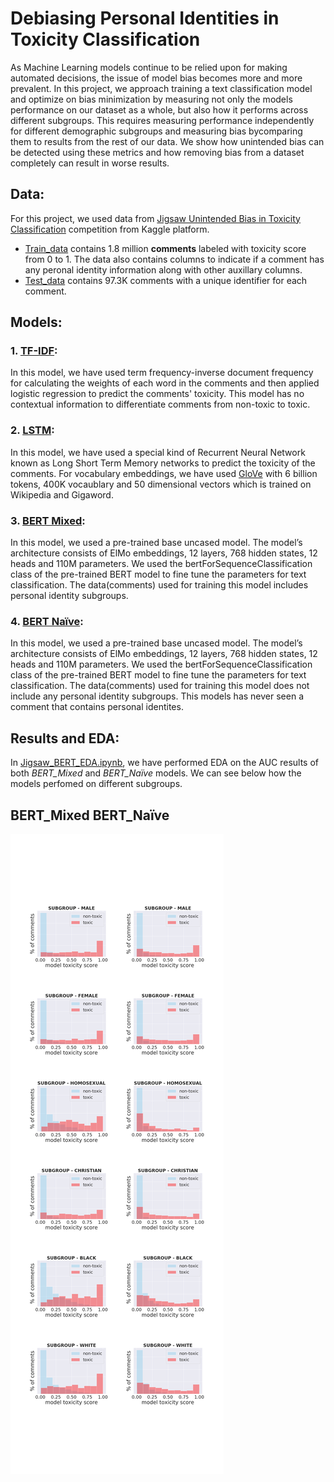 # Debiasing Personal Identities in Toxicity Classification

As Machine Learning models continue to be relied upon for making automated decisions, the issue of model bias becomes more and more prevalent. In this project, we approach training a text classification model and optimize on bias minimization by measuring not only the models performance on our dataset as a whole, but also how it performs across different subgroups. This requires measuring performance independently for different demographic subgroups and measuring bias bycomparing them to results from the rest of our data. We show how unintended bias can be detected using these metrics and how removing bias from a dataset completely can result in worse results.

## Data:

For this project, we used data from [Jigsaw Unintended Bias in Toxicity Classification](https://www.kaggle.com/c/jigsaw-unintended-bias-in-toxicity-classification/overview) competition from Kaggle platform.
* [Train_data](https://www.kaggle.com/c/jigsaw-unintended-bias-in-toxicity-classification/download/train.csv) contains 1.8 million **comments** labeled with toxicity score from 0 to 1. The data also contains columns to indicate if a comment has any peronal identity information along with other auxillary columns.
* [Test_data](https://www.kaggle.com/c/jigsaw-unintended-bias-in-toxicity-classification/download/test.csv) contains 97.3K comments with a unique identifier for each comment. 

## Models:

### 1. [TF-IDF](Jigsaw_TFIDF_LSTM.ipynb): 
In this model, we have used term frequency-inverse document frequency for calculating the weights of each word in the comments and then applied logistic regression to predict the comments' toxicity. This model has no contextual information to differentiate comments from non-toxic to toxic.


### 2. [LSTM](Jigsaw_TFIDF_LSTM.ipynb): 
In this model, we have used a special kind of Recurrent Neural Network known as Long Short Term Memory networks to predict the toxicity of the comments. For vocabulary embeddings, we have used [GloVe](https://nlp.stanford.edu/projects/glove/) with 6 billion tokens, 400K vocaublary and 50 dimensional vectors which is trained on Wikipedia and Gigaword. 


### 3. [BERT Mixed](Jigsaw_BERT_Mixed.ipynb): 
In this model, we used a pre-trained  base  uncased model. The model’s architecture consists of ElMo embeddings, 12 layers, 768 hidden states, 12 heads and  110M  parameters.  We  used the bertForSequenceClassification class of the pre-trained BERT model to fine tune the parameters for text classification. The data(comments) used for training this model includes personal identity subgroups. 


### 4. [BERT Naïve](Jigsaw_BERT_Naïve.ipynb): 
In this model, we used a pre-trained  base  uncased model. The model’s architecture consists of ElMo embeddings, 12 layers, 768 hidden states, 12 heads and  110M  parameters.  We  used the bertForSequenceClassification class of the pre-trained BERT model to fine tune the parameters for text classification. The data(comments) used for training this model does not include any personal identity subgroups. This models has never seen a comment that contains personal identites.

## Results and EDA:

In [Jigsaw_BERT_EDA.ipynb](Jigsaw_BERT_EDA.ipynb), we have performed EDA on the AUC results of both *BERT_Mixed* and *BERT_Naïve* models. We can see below how the models perfomed on different subgroups.


##            BERT_Mixed                            BERT_Naïve             
![alt text](BERT_Mixed_Naive_AUCs.png "BERT_Mixed and BERT_Naïve AUC comparison")
